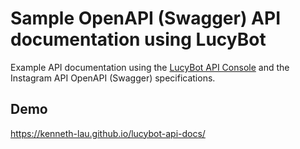 # Sample OpenAPI (Swagger) API documentation using LucyBot

Example API documentation using the [LucyBot API Console](https://github.com/lucybot/lucy-console) and the Instagram API OpenAPI (Swagger) specifications.

## Demo

https://kenneth-lau.github.io/lucybot-api-docs/